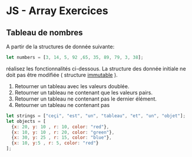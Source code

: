 # JS - Array Exercices

## Tableau de nombres

A partir de la structures de donnée suivante:

```js
let numbers = [3, 14, 5, 92 ,65, 35, 89, 79, 3, 38];
```
réalisez les fonctionnalités ci-dessous. La structure des donnée initiale ne doit pas être modifiée ( structure [immutable](https://developer.mozilla.org/fr/docs/Web/JavaScript/Reference/Objets_globaux/Object/freeze) ).

 1. Retourner un tableau avec les valeurs doublée.
 2. Retourner un tableau ne contenant que les valeurs pairs.
 3. Retourner un tableau ne contenant pas le dernier élément.
 4. Retourner un tableau ne contenant pas  

```js
let strings = ["ceçi", "est", "un", "tableau", "et", "un", "objet"];
let objects = [
  {x: 20, y: 10 , r: 10, color: "red"},
  {x: 10, y: 10 , r: 20, color: "green"},
  {x: 30, y: 25 , r: 15, color: "blue"},
  {x: 10, y:5 , r: 5, color: "red"}
];
```

<!--stackedit_data:
eyJoaXN0b3J5IjpbNjQ1NjE4MDgxLC05OTY1OTMwNzBdfQ==
-->